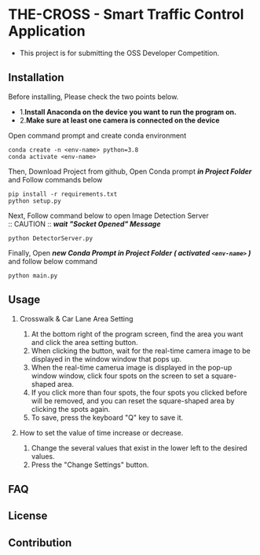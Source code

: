 # THE-CROSS - Smart Traffic Control Application

- This project is for submitting the OSS Developer Competition.

Installation
-----------------------

Before installing, Please check the two points below.   
- 1.**Install Anaconda on the device you want to run the program on.**   
- 2.**Make sure at least one camera is connected on the device**

   
Open command prompt and create conda environment
```
conda create -n <env-name> python=3.8
conda activate <env-name>
```

Then, Download Project from github, Open Conda prompt ***in Project Folder*** and Follow commands below
```
pip install -r requirements.txt
python setup.py
```

Next, Follow command below to open Image Detection Server   
:: CAUTION :: ***wait "Socket Opened" Message***
```
python DetectorServer.py
```

Finally, Open ***new Conda Prompt in Project Folder ( activated `<env-name>` )*** and follow below command
```
python main.py
```

Usage
-----------------------
1. Crosswalk & Car Lane Area Setting
   1. At the bottom right of the program screen, find the area you want and click the area setting button.
   2. When clicking the button, wait for the real-time camera image to be displayed in the window window that pops up.
   3. When the real-time camerua image is displayed in the pop-up window window, click four spots on the screen to set a square-shaped area.
   4. If you click more than four spots, the four spots you clicked before will be removed, and you can reset the square-shaped area by clicking the spots again.
   5. To save, press the keyboard "Q" key to save it.

2. How to set the value of time increase or decrease.
   1. Change the several values that exist in the lower left to the desired values. 
   2. Press the "Change Settings" button.

FAQ
----------------------

License
----------------------

Contribution
----------------------

